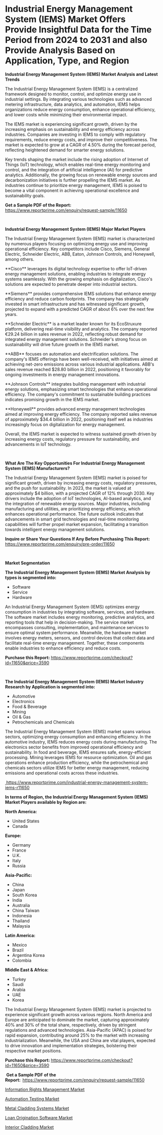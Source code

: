 <p><h1>Industrial Energy Management System (IEMS) Market Offers Provide Insightful Data for the Time Period from 2024 to 2031 and also Provide Analysis Based on Application, Type, and Region</h1></p><p><strong>Industrial Energy Management System (IEMS) Market Analysis and Latest Trends</strong></p>
<p><p>The Industrial Energy Management System (IEMS) is a centralized framework designed to monitor, control, and optimize energy use in industrial settings. By integrating various technologies such as advanced metering infrastructure, data analytics, and automation, IEMS helps organizations reduce energy consumption, enhance operational efficiency, and lower costs while minimizing their environmental impact.</p><p>The IEMS market is experiencing significant growth, driven by the increasing emphasis on sustainability and energy efficiency across industries. Companies are investing in IEMS to comply with regulatory requirements, reduce energy costs, and improve their competitiveness. The market is expected to grow at a CAGR of 4.50% during the forecast period, reflecting heightened demand for smarter energy solutions.</p><p>Key trends shaping the market include the rising adoption of Internet of Things (IoT) technology, which enables real-time energy monitoring and control, and the integration of artificial intelligence (AI) for predictive analytics. Additionally, the growing focus on renewable energy sources and decarbonization initiatives is further propelling the IEMS market. As industries continue to prioritize energy management, IEMS is poised to become a vital component in achieving operational excellence and sustainability goals.</p></p>
<p><strong>Get a Sample PDF of the Report:&nbsp;</strong> <a href="https://www.reportprime.com/enquiry/request-sample/11650?utm_campaign=24&utm_medium=2&utm_source=Github&utm_content=ia&utm_term=16112024&utm_id=industrial-energy-management-system-iems">https://www.reportprime.com/enquiry/request-sample/11650</a></p>
<p>&nbsp;</p>
<p><strong>Industrial Energy Management System (IEMS) Major Market Players</strong></p>
<p><p>The Industrial Energy Management System (IEMS) market is characterized by numerous players focusing on optimizing energy use and improving operational efficiency. Key competitors include Cisco, Siemens, General Electric, Schneider Electric, ABB, Eaton, Johnson Controls, and Honeywell, among others.</p><p>**Cisco** leverages its digital technology expertise to offer IoT-driven energy management solutions, enabling industries to integrate energy systems seamlessly. With the growing emphasis on digitalization, Cisco's solutions are expected to penetrate deeper into industrial sectors.</p><p>**Siemens** provides comprehensive IEMS solutions that enhance energy efficiency and reduce carbon footprints. The company has strategically invested in smart infrastructure and has witnessed significant growth, projected to expand with a predicted CAGR of about 6% over the next few years.</p><p>**Schneider Electric** is a market leader known for its EcoStruxure platform, delivering real-time visibility and analytics. The company reported €29.24 billion in sales revenue in 2022, reflecting robust demand for integrated energy management solutions. Schneider's strong focus on sustainability will drive future growth in the IEMS market.</p><p>**ABB** focuses on automation and electrification solutions. The company's IEMS offerings have been well-received, with initiatives aimed at achieving net-zero emissions across various industrial applications. ABB's sales revenue reached $28.80 billion in 2022, positioning it favorably for ongoing investments in energy management innovations.</p><p>**Johnson Controls** integrates building management with industrial energy solutions, emphasizing smart technologies that enhance operational efficiency. The company's commitment to sustainable building practices indicates promising growth in the IEMS market.</p><p>**Honeywell** provides advanced energy management technologies aimed at improving energy efficiency. The company reported sales revenue of approximately $34.4 billion in 2022, positioning itself well as industries increasingly focus on digitalization for energy management.</p><p>Overall, the IEMS market is expected to witness sustained growth driven by increasing energy costs, regulatory pressure for sustainability, and advancements in IoT technology.</p></p>
<p>&nbsp;</p>
<p><strong>What Are The Key Opportunities For Industrial Energy Management System (IEMS) Manufacturers?</strong></p>
<p><p>The Industrial Energy Management System (IEMS) market is poised for significant growth, driven by increasing energy costs, regulatory pressures, and the push for sustainability. In 2023, the market is valued at approximately $4 billion, with a projected CAGR of 12% through 2030. Key drivers include the adoption of IoT technologies, AI-based analytics, and the integration of renewable energy sources. Major industries, including manufacturing and utilities, are prioritizing energy efficiency, which enhances operational performance. The future outlook indicates that advancements in smart grid technologies and real-time monitoring capabilities will further propel market expansion, facilitating a transition towards intelligent energy management solutions.</p></p>
<p><strong>Inquire or Share Your Questions If Any Before Purchasing This Report:</strong> <a href="https://www.reportprime.com/enquiry/pre-order/11650?utm_campaign=24&utm_medium=2&utm_source=Github&utm_content=ia&utm_term=16112024&utm_id=industrial-energy-management-system-iems">https://www.reportprime.com/enquiry/pre-order/11650</a></p>
<p>&nbsp;</p>
<p><strong>Market Segmentation</strong></p>
<p><strong>The Industrial Energy Management System (IEMS) Market Analysis by types is segmented into:</strong></p>
<p><ul><li>Software</li><li>Service</li><li>Hardware</li></ul></p>
<p><p>An Industrial Energy Management System (IEMS) optimizes energy consumption in industries by integrating software, services, and hardware. The software market includes energy monitoring, predictive analytics, and reporting tools that help in decision-making. The service market encompasses consulting, implementation, and maintenance services to ensure optimal system performance. Meanwhile, the hardware market involves energy meters, sensors, and control devices that collect data and facilitate real-time energy management. Together, these components enable industries to enhance efficiency and reduce costs.</p></p>
<p><strong>Purchase this Report:&nbsp;</strong><a href="https://www.reportprime.com/checkout?id=11650&price=3590&utm_campaign=24&utm_medium=2&utm_source=Github&utm_content=ia&utm_term=16112024&utm_id=industrial-energy-management-system-iems">https://www.reportprime.com/checkout?id=11650&price=3590</a></p>
<p>&nbsp;</p>
<p><strong>The Industrial Energy Management System (IEMS) Market Industry Research by Application is segmented into:</strong></p>
<p><ul><li>Automotive</li><li>Electronics</li><li>Food & Beverage</li><li>Mining</li><li>Oil & Gas</li><li>Petrochemicals and Chemicals</li></ul></p>
<p><p>The Industrial Energy Management System (IEMS) market spans various sectors, optimizing energy consumption and enhancing efficiency. In the automotive industry, IEMS reduces energy costs during manufacturing. The electronics sector benefits from improved operational efficiency and sustainability. In food and beverage, IEMS ensures safe, energy-efficient processing. Mining leverages IEMS for resource optimization. Oil and gas operations enhance production efficiency, while the petrochemical and chemicals sectors utilize IEMS for better energy management, reducing emissions and operational costs across these industries.</p></p>
<p><a href="https://www.reportprime.com/industrial-energy-management-system-iems-r11650?utm_campaign=24&utm_medium=2&utm_source=Github&utm_content=ia&utm_term=16112024&utm_id=industrial-energy-management-system-iems">&nbsp;https://www.reportprime.com/industrial-energy-management-system-iems-r11650</a></p>
<p><strong>In terms of Region, the Industrial Energy Management System (IEMS) Market Players available by Region are:</strong></p>
<p>
    <p> <strong> North America: </strong>
        <ul>
            <li>United States</li>
            <li>Canada</li>
        </ul>
        </p> 
    <p> <strong> Europe: </strong>
        <ul>
            <li>Germany</li>
            <li>France</li>
            <li>U.K.</li>
            <li>Italy</li>
            <li>Russia</li>
        </ul>
        </p> 
    <p> <strong> Asia-Pacific: </strong>
        <ul>
            <li>China</li>
            <li>Japan</li>
            <li>South Korea</li>
            <li>India</li>
            <li>Australia</li>
            <li>China Taiwan</li>
            <li>Indonesia</li>
            <li>Thailand</li>
            <li>Malaysia</li>
        </ul>
        </p> 
    <p> <strong> Latin America: </strong>
        <ul>
            <li>Mexico</li>
            <li>Brazil</li>
            <li>Argentina Korea</li>
            <li>Colombia</li>
        </ul>
        </p> 
    <p> <strong> Middle East & Africa: </strong>
        <ul>
            <li>Turkey</li>
            <li>Saudi</li>
            <li>Arabia</li>
            <li>UAE</li>
            <li>Korea</li>
        </ul>
    </p>
    </p>
<p><p>The Industrial Energy Management System (IEMS) market is projected to experience significant growth across various regions. North America and Europe are anticipated to dominate the market, capturing approximately 40% and 30% of the total share, respectively, driven by stringent regulations and advanced technologies. Asia-Pacific (APAC) is poised for rapid expansion, contributing around 25% to the market with increasing industrialization. Meanwhile, the USA and China are vital players, expected to drive innovation and implementation strategies, bolstering their respective market positions.</p></p>
<p><strong>Purchase this Report: </strong><a href="https://www.reportprime.com/checkout?id=11650&price=3590&utm_campaign=24&utm_medium=2&utm_source=Github&utm_content=ia&utm_term=16112024&utm_id=industrial-energy-management-system-iems">https://www.reportprime.com/checkout?id=11650&price=3590</a></p>
<p>&nbsp;<strong>Get a Sample PDF of the Report:&nbsp;&nbsp;</strong><a href="https://www.reportprime.com/enquiry/request-sample/11650?utm_campaign=24&utm_medium=2&utm_source=Github&utm_content=ia&utm_term=16112024&utm_id=industrial-energy-management-system-iems">https://www.reportprime.com/enquiry/request-sample/11650</a></p>
<p><strong></strong></p>
<p><p><a href="https://issuu.com/reportprime-2/docs/information-rights-management-marke_8e3d2fdb02349b?utm_campaign=24&utm_medium=2&utm_source=Github&utm_content=ia&utm_term=16112024&utm_id=industrial-energy-management-system-iems">Information Rights Management Market</a></p><p><a href="https://issuu.com/reportprime-2/docs/automation-testing-market-size-2030_7c6e12ad0ad301?utm_campaign=24&utm_medium=2&utm_source=Github&utm_content=ia&utm_term=16112024&utm_id=industrial-energy-management-system-iems">Automation Testing Market</a></p><p><a href="https://www.linkedin.com/pulse/exploring-metal-cladding-systems-market-strategic-insights-z88re?utm_campaign=24&utm_medium=2&utm_source=Github&utm_content=ia&utm_term=16112024&utm_id=industrial-energy-management-system-iems">Metal Cladding Systems Market</a></p><p><a href="https://github.com/elizabethdagraca/Market-Research-Report-List-5/blob/main/loan-origination-software-market.md?utm_campaign=24&utm_medium=2&utm_source=Github&utm_content=ia&utm_term=16112024&utm_id=industrial-energy-management-system-iems">Loan Origination Software Market</a></p><p><a href="https://www.linkedin.com/pulse/strategic-insights-global-interior-cladding-market-trends-ni1ie?utm_campaign=24&utm_medium=2&utm_source=Github&utm_content=ia&utm_term=16112024&utm_id=industrial-energy-management-system-iems">Interior Cladding Market</a></p></p>